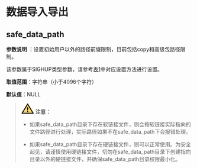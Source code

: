 # 数据导入导出

## safe_data_path
**参数说明** ：设置初始用户以外的路径前缀限制，目前包括copy和高级包路径限制。

该参数属于SIGHUP类型参数，请参考[表1](重设参数.md#zh-cn_topic_0237121562_zh-cn_topic_0059777490_t91a6f212010f4503b24d7943aed6d846)中对应设置方法进行设置。

**取值范围**：字符串（小于4096个字符）

**默认值**：NULL

>![](public_sys-resources/icon-caution.png) **注意：** 
>
>-  如果safe_data_path目录下存在软链接文件，则会按软链接实际指向的文件路径进行处理，实际路径如果不在safe_data_path下会报错处理。
>
>-  如果safe_data_path目录下存在硬链接文件，则可以正常使用。为安全起见，请谨慎使用硬链接文件，切勿在safe_data_path目录下创建指向目录以外的硬链接文件，并确保safe_data_path目录权限最小化。